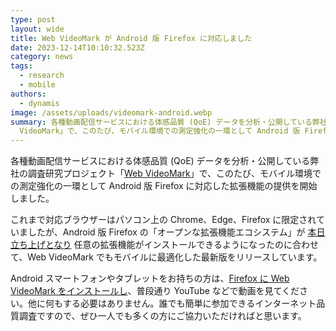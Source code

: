 ```yaml
---
type: post
layout: wide
title: Web VideoMark が Android 版 Firefox に対応しました
date: 2023-12-14T10:10:32.523Z
category: news
tags:
  - research
  - mobile
authors:
  - dynamis
image: /assets/uploads/videomark-android.webp
summary: 各種動画配信サービスにおける体感品質 (QoE) データを分析・公開している弊社の調査研究プロジェクト「Web
  VideoMark」で、このたび、モバイル環境での測定強化の一環として Android 版 Firefox に対応した拡張機能の提供を開始しました。
---
```

各種動画配信サービスにおける体感品質 (QoE) データを分析・公開している弊社の調査研究プロジェクト「[Web VideoMark](https://videomark.webdino.org/)」で、このたび、モバイル環境での測定強化の一環として Android 版 Firefox に対応した拡張機能の提供を開始しました。

これまで対応ブラウザーはパソコン上の Chrome、Edge、Firefox に限定されていましたが、Android 版 Firefox の「オープンな拡張機能エコシステム」が [本日立ち上げとなり](https://blog.mozilla.org/addons/2023/11/28/open-extensions-on-firefox-for-android-debut-december-14-but-you-can-get-a-sneak-peek-today/) 任意の拡張機能がインストールできるようになったのに合わせて、Web VideoMark でもモバイルに最適化した最新版をリリースしています。

Android スマートフォンやタブレットをお持ちの方は、[Firefox に Web VideoMark をインストールし](https://videomark.webdino.org/firefoxextension)、普段通り YouTube などで動画を見てください。他に何もする必要はありません。誰でも簡単に参加できるインターネット品質調査ですので、ぜひ一人でも多くの方にご協力いただければと思います。
